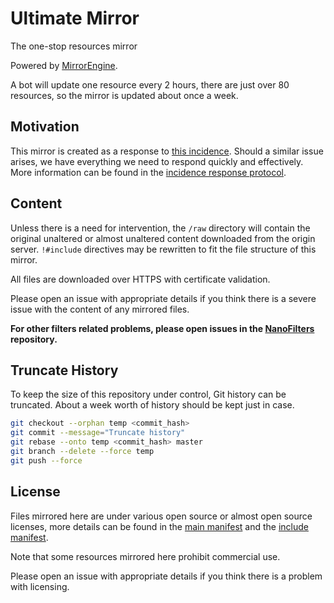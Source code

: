 # Ultimate Mirror

The one-stop resources mirror

Powered by [MirrorEngine](https://github.com/NanoMeow/MirrorEngine).

A bot will update one resource every 2 hours, there are just over 80 resources,
so the mirror is updated about once a week.

## Motivation

This mirror is created as a response to
[this incidence](https://github.com/uBlockOrigin/uBlock-issues/issues/285).
Should a similar issue arises, we have everything we need to respond quickly
and effectively. More information can be found in the
[incidence response protocol](https://github.com/NanoAdblocker/NanoCore2#subresource-integrity-incidence-response-protocol).

## Content

Unless there is a need for intervention, the `/raw` directory will contain the
original unaltered or almost unaltered content downloaded from the origin
server. `!#include` directives may be rewritten to fit the file structure of
this mirror.

All files are downloaded over HTTPS with certificate validation.

Please open an issue with appropriate details if you think there is a
severe issue with the content of any mirrored files.

**For other filters related problems, please open issues in the
[NanoFilters](https://github.com/NanoAdblocker/NanoFilters) repository.**

## Truncate History

To keep the size of this repository under control, Git history can be
truncated. About a week worth of history should be kept just in case.

```Bash
git checkout --orphan temp <commit_hash>
git commit --message="Truncate history"
git rebase --onto temp <commit_hash> master
git branch --delete --force temp
git push --force
```

## License

Files mirrored here are under various open source or almost open source
licenses, more details can be found in the
[main manifest](https://github.com/NanoAdblocker/NanoCore2/blob/master/src/assets.json)
and the [include manifest](/config/include.json).

Note that some resources mirrored here prohibit commercial use.

Please open an issue with appropriate details if you think there is a problem
with licensing.
